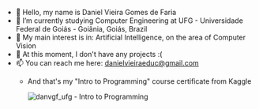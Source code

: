 - 👋 Hello, my name is Daniel Vieira Gomes de Faria
- 🌱 I’m currently studying Computer Engineering at UFG - Universidade Federal de Goiás - Goiânia, Goiás, Brazil
- 👀 My main interest is in: Artificial Intelligence, on the area of Computer Vision
- 💞️ At this moment, I don't have any projects :(
- 📫 You can reach me here: danielvieiraeduc@gmail.com
    * And that's my "Intro to Programming" course certificate from Kaggle
      
      ![danvgf_ufg - Intro to Programming](https://github.com/user-attachments/assets/9984b6a1-19e0-4a95-a478-17bca5b87a83)

<!---
danielufg/danielufg is a ✨ special ✨ repository because its `README.md` (this file) appears on your GitHub profile.
You can click the Preview link to take a look at your changes.
--->
